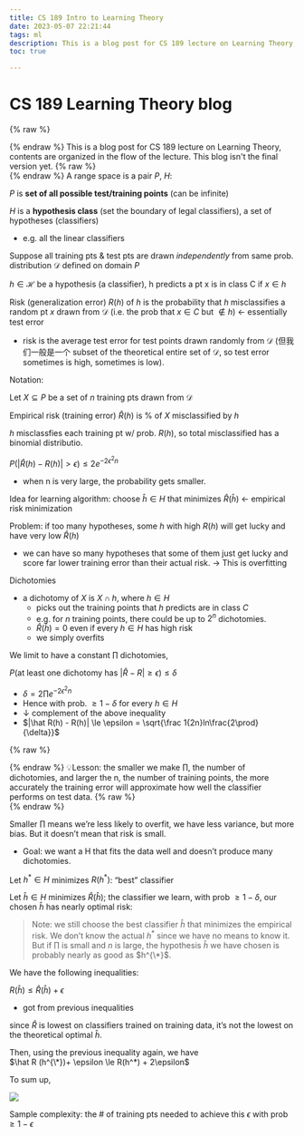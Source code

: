 ```yaml
---
title: CS 189 Intro to Learning Theory
date: 2023-05-07 22:21:44
tags: ml
description: This is a blog post for CS 189 lecture on Learning Theory, contents are organized in the flow of the lecture. This blog isn't the final version yet.
toc: true

---
```


# CS 189 Learning Theory blog

{% raw %}<article class="message is-info"><div class="message-body">{% endraw %}
This is a blog post for CS 189 lecture on Learning Theory, contents are organized in the flow of the lecture. This blog isn't the final version yet.
{% raw %}</div></article>{% endraw %}
A range space is a pair $P$, $H$:

$P$ is **set of all possible test/training points** (can be infinite)

$H$ is a **hypothesis class** (set the boundary of legal classifiers), a set of hypotheses (classifiers)

- e.g. all the linear classifiers
<!--more-->

Suppose all training pts & test pts are drawn _independently_ from same prob. distribution $\mathcal D$ defined on domain $P$

$h\in \mathcal H$ be a hypothesis (a classifier), h predicts a pt x is in class C if $x\in h$

Risk (generalization error) $R(h)$ of $h$ is the probability that $h$ misclassifies a random pt $x$ drawn from $\mathcal D$ (i.e. the prob that $x\in C$ but $\notin h$) ← essentially test error

- risk is the average test error for test points drawn randomly from $\mathcal D$ (但我们一般是一个 subset of the theoretical entire set of $\mathcal D$, so test error sometimes is high, sometimes is low).

Notation:

Let $X\subseteq P$ be a set of $n$ training pts drawn from $\mathcal D$

Empirical risk (training error) $\hat R(h)$ is % of $X$ misclassified by $h$

$h$ misclassfies each training pt w/ prob. $R(h)$, so total misclassified has a binomial distributio.

$P(|\hat R(h)-R(h)|>\epsilon) \le2e^{-2\epsilon^2n}$

- when n is very large, the probability gets smaller.

Idea for learning algorithm: choose $\hat h\in H$ that minimizes $\hat R(\hat h)$ ← empirical risk minimization

Problem: if too many hypotheses, some $h$ with high $R(h)$ will get lucky and have very low $\hat R(h)$

- we can have so many hypotheses that some of them just get lucky and score far lower training error than their actual risk.
  → This is overfitting

Dichotomies

- a dichotomy of $X$ is $X \cap h$, where $h\in H$
  - picks out the training points that $h$ predicts are in class $C$
  - e.g. for $n$ training points, there could be up to $2^n$ dichotomies.
  - $\hat R(\hat h) = 0$ even if every $h\in H$ has high risk
  - we simply overfits

We limit to have a constant $\prod$ dichotomies,

$P(\text{at least one dichotomy has } |\hat R - R|\ge\epsilon)\le\delta$

- $\delta = 2\prod e^{-2\epsilon^2n}$
- Hence with prob. $\ge 1-\delta$ for every $h\in H$
- $\downarrow$ complement of the above inequality
- $|\hat R(h) - R(h)| \le \epsilon = \sqrt{\frac 1{2n}ln\frac{2\prod}{\delta}}$

{% raw %}<article class="message is-info"><div class="message-body">{% endraw %}
💡Lesson: the smaller we make $\prod$, the number of dichotomies, and larger the n, the number of training points, the more accurately the training error will approximate how well the classifier performs on test data.
{% raw %}</div></article>{% endraw %}

Smaller $\prod$ means we’re less likely to overfit, we have less variance, but more bias. But it doesn’t mean that risk is small.

- Goal: we want a H that fits the data well and doesn’t produce many dichotomies.

Let $h^* \in H$ minimizes $R(h^*)$: “best” classifier

Let $\hat h\in H$ minimizes $\hat R(\hat h)$; the classifier we learn, with prob $\ge 1-\delta$, our chosen $\hat h$ has nearly optimal risk:

> Note: we still choose the best classifier $\hat h$ that minimizes the empirical risk. We don’t know the actual $h^*$ since we have no means to know it. But if $\prod$ is small and $n$ is large, the hypothesis $\hat h$ we have chosen is probably nearly as good as $h^{\*}$.

We have the following inequalities:

$R(\hat h) \le \hat R(\hat h) +\epsilon$

- got from previous inequalities

since $\hat R$ is lowest on classifiers trained on training data, it’s not the lowest on the theoretical optimal $\hat h$.

Then, using the previous inequality again, we have  
$\hat R (h^{\*})+ \epsilon \le R(h^*) + 2\epsilon$

To sum up,

![](https://s2.loli.net/2023/05/08/gYk8ltA9ZPvf7nM.png)

Sample complexity: the # of training pts needed to achieve this $\epsilon$ with prob $\ge 1-\epsilon$
